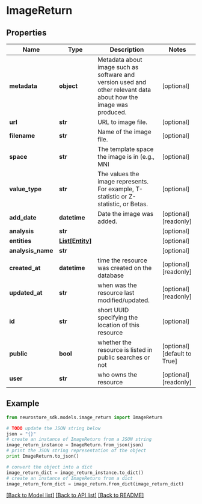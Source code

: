 # ImageReturn


## Properties
Name | Type | Description | Notes
------------ | ------------- | ------------- | -------------
**metadata** | **object** | Metadata about image such as software and version used and other relevant data about how the image was produced. | [optional] 
**url** | **str** | URL to image file. | [optional] 
**filename** | **str** | Name of the image file. | [optional] 
**space** | **str** | The template space the image is in (e.g., MNI  | [optional] 
**value_type** | **str** | The values the image represents. For example, T-statistic or Z-statistic, or Betas. | [optional] 
**add_date** | **datetime** | Date the image was added. | [optional] [readonly] 
**analysis** | **str** |  | [optional] 
**entities** | [**List[Entity]**](Entity.md) |  | [optional] 
**analysis_name** | **str** |  | [optional] 
**created_at** | **datetime** | time the resource was created on the database | [optional] [readonly] 
**updated_at** | **str** | when was the resource last modified/updated. | [optional] [readonly] 
**id** | **str** | short UUID specifying the location of this resource | [optional] 
**public** | **bool** | whether the resource is listed in public searches or not | [optional] [default to True]
**user** | **str** | who owns the resource | [optional] [readonly] 

## Example

```python
from neurostore_sdk.models.image_return import ImageReturn

# TODO update the JSON string below
json = "{}"
# create an instance of ImageReturn from a JSON string
image_return_instance = ImageReturn.from_json(json)
# print the JSON string representation of the object
print ImageReturn.to_json()

# convert the object into a dict
image_return_dict = image_return_instance.to_dict()
# create an instance of ImageReturn from a dict
image_return_form_dict = image_return.from_dict(image_return_dict)
```
[[Back to Model list]](../README.md#documentation-for-models) [[Back to API list]](../README.md#documentation-for-api-endpoints) [[Back to README]](../README.md)


